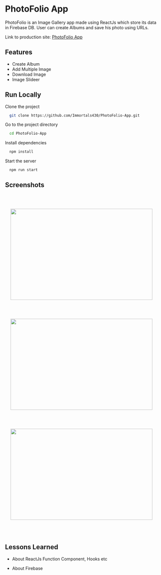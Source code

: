 
# PhotoFolio App

PhotoFolio is an Image Gallery app made using ReactJs which store its data in Firebase DB. User can create Albums and save his photo using URLs.

Link to production site: [PhotoFolio App](https://tlcyfj.csb.app/)


## Features

- Create Album
- Add Multiple Image
- Download Image
- Image Slideer


## Run Locally

Clone the project

```bash
  git clone https://github.com/Immortals430/PhotoFolio-App.git
```

Go to the project directory

```bash
  cd PhotoFolio-App
```

Install dependencies

```bash
  npm install
```

Start the server

```bash
  npm run start
```



## Screenshots

<br><br>

<p align="center">
<img src="https://github.com/Immortals430/Todo-App/assets/124674815/93084a68-8dfe-4d4e-a11d-a1ef48a5d154" width="468" height="300" />
</p>

<br><br>

<p align="center">
<img src="https://github.com/Immortals430/Todo-App/assets/124674815/b565f168-e6fa-4cd3-b1ad-4bd7fdcaebd4" width="468" height="300" />
</p>

<br><br>

<p align="center">
<img src="https://github.com/Immortals430/Todo-App/assets/124674815/18619834-cb7d-4a38-86ad-f77323dbc327" width="468" height="300" />
</p>

<br><br>

## Lessons Learned

- About ReactJs Function Component, Hooks etc

- About Firebase
  









